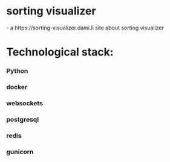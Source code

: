 <h1>sorting visualizer</h1> - a https://sorting-visualizer.dami.li site about sorting visualizer

# Technological stack:

### Python
### docker
### websockets
### postgresql
### redis
### gunicorn
